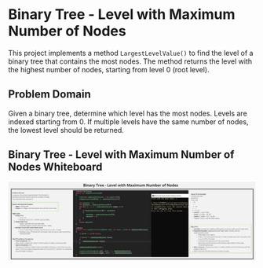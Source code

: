 ﻿# Binary Tree - Level with Maximum Number of Nodes

This project implements a method `LargestLevelValue()` to find the level of a binary tree that contains the most nodes. The method returns the level with the highest number of nodes, starting from level 0 (root level).

## Problem Domain

Given a binary tree, determine which level has the most nodes. Levels are indexed starting from 0. If multiple levels have the same number of nodes, the lowest level should be returned.

## Binary Tree - Level with Maximum Number of Nodes Whiteboard
![**Challenge Whiteboard**](https://github.com/AyaAl-wahidi/Challenges-and-data-structures/blob/main/Data%20Structures/Trees/TreeImplementation/TreeImplementation/MaxLevelNodes/Assets/BT-MaxLevelNodes-WB.jpg)
